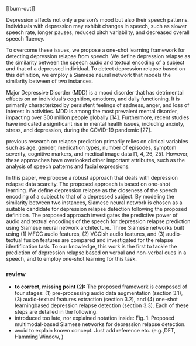 [[burn-out]]

Depression affects not only a person’s mood but also their speech patterns. Individuals with depression may exhibit changes in speech, such as slower speech rate, longer pauses, reduced pitch variability, and decreased overall speech fluency. 

To overcome these issues, we propose a one-shot learning framework for detecting depression relapse from speech. We define depression relapse as the similarity between the speech audio and textual encoding of a subject and that of a depressed individual. To detect depression relapse based on this definition, we employ a Siamese neural network that models the similarity between of two instances.

Major Depressive Disorder (MDD) is a mood disorder that has detrimental effects on an individual’s cognition, emotions, and daily functioning. It is primarily characterized by persistent feelings of sadness, anger, and loss of interest in activities. MDD is among the most prevalent mental disorder, impacting over 300 million people globally [14]. Furthermore, recent studies have indicated a significant rise in mental health issues, including anxiety, stress, and depression, during the COVID-19 pandemic [27].

previous research on relapse prediction primarily relies on clinical variables such as age, gender, medication types, number of episodes, symptom severity, cognitive markers, and medical image data [1, 4, 26, 25]. However, these approaches have overlooked other important attributes, such as the analysis of speech patterns and facial expressions.

In this paper, we propose a robust approach that deals with depression relapse data scarcity. The proposed approach is based on one-shot learning. We define depression relapse as the closeness of the speech encoding of a subject to that of a depressed subject. By modeling the similarity between two instances, Siamese neural network is chosen as a suitable candidate for depression relapse detection following the proposed definition. The proposed approach investigates the predictive power of audio and textual encodings of the speech for depression relapse prediction using Siamese neural network architecture. Three Siamese networks built using (1) MFCC audio features, (2) VGGish audio features, and (3) audio-textual fusion features are compared and investigated for the relapse identification task. To our knowledge, this work is the first to tackle the prediction of depression relapse based on verbal and non-verbal cues in a speech, and to employ one-shot learning for this task.


### review 

- **to correct, missing point (2):** The proposed framework is composed of four stages: (1) pre-processing audio data augmentation (section 3.1), (3) audio-textual features extraction (section 3.2), and (4) one-shot learningbased depression relapse detection (section 3.3). Each of these steps are detailed in the following.
- introduced too late, nor explained notation inside: Fig. 1: Proposed multimodal-based Siamese networks for depression relapse detection.
-  avoid to explain known concept. Just add reference etc. (e.g.,DFT, Hamming Window, )